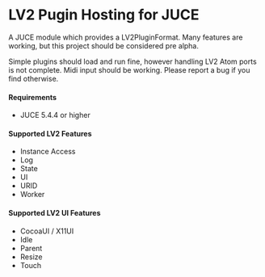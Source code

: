 # LV2 Pugin Hosting for JUCE
A JUCE module which provides a LV2PluginFormat. Many features are working, but this project should be considered pre alpha.

Simple plugins should load and run fine, however handling LV2 Atom ports is not complete.  Midi input should be working. Please report a bug if you find otherwise.

#### Requirements
* JUCE 5.4.4 or higher

#### Supported LV2 Features
* Instance Access
* Log
* State
* UI
* URID
* Worker

#### Supported LV2 UI Features
* CocoaUI / X11UI
* Idle
* Parent
* Resize
* Touch
